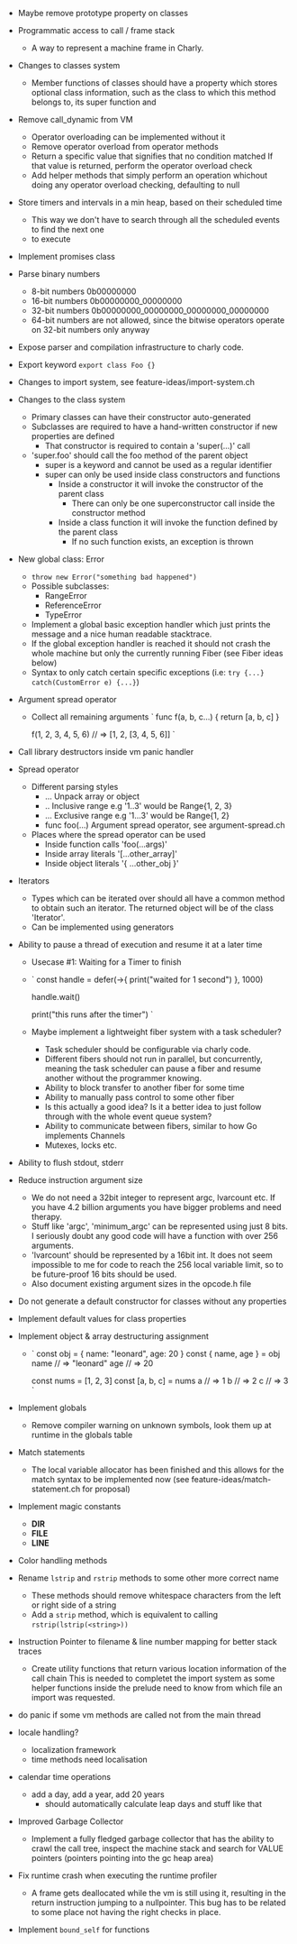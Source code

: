 - Maybe remove prototype property on classes

- Programmatic access to call / frame stack
  - A way to represent a machine frame in Charly.

- Changes to classes system
  - Member functions of classes should have a property which stores optional
    class information, such as the class to which this method belongs to,
    its super function and

- Remove call_dynamic from VM
  - Operator overloading can be implemented without it
  - Remove operator overload from operator methods
  - Return a specific value that signifies that no condition matched
    If that value is returned, perform the operator overload check
  - Add helper methods that simply perform an operation whichout doing any
    operator overload checking, defaulting to null

- Store timers and intervals in a min heap, based on their scheduled time
  - This way we don't have to search through all the scheduled events to find the next one
  - to execute

- Implement promises class

- Parse binary numbers
  -  8-bit numbers    0b00000000
  - 16-bit numbers    0b00000000_00000000
  - 32-bit numbers    0b00000000_00000000_00000000_00000000
  - 64-bit numbers are not allowed, since the bitwise operators operate on 32-bit numbers only
    anyway

- Expose parser and compilation infrastructure to charly code.

- Export keyword `export class Foo {}`

- Changes to import system, see feature-ideas/import-system.ch

- Changes to the class system
  - Primary classes can have their constructor auto-generated
  - Subclasses are required to have a hand-written constructor if new properties are defined
    - That constructor is required to contain a 'super(...)' call
  - 'super.foo' should call the foo method of the parent object
    - super is a keyword and cannot be used as a regular identifier
    - super can only be used inside class constructors and functions
      - Inside a constructor it will invoke the constructor of the parent class
        - There can only be one superconstructor call inside the constructor method
      - Inside a class function it will invoke the function defined by the parent class
        - If no such function exists, an exception is thrown

- New global class: Error
  - `throw new Error("something bad happened")`
  - Possible subclasses:
    - RangeError
    - ReferenceError
    - TypeError
  - Implement a global basic exception handler which just prints the message
    and a nice human readable stacktrace.
  - If the global exception handler is reached it should not crash the whole machine
    but only the currently running Fiber (see Fiber ideas below)
  - Syntax to only catch certain specific exceptions (i.e: `try {...} catch(CustomError e) {...}`)

- Argument spread operator
  - Collect all remaining arguments
    `
      func f(a, b, c...) {
        return [a, b, c]
      }

      f(1, 2, 3, 4, 5, 6) // => [1, 2, [3, 4, 5, 6]]
    `

- Call library destructors inside vm panic handler

- Spread operator
  - Different parsing styles
    - ...<exp>        Unpack array or object
    - <exp>..<exp>    Inclusive range e.g '1..3' would be Range{1, 2, 3}
    - <exp>...<exp>   Exclusive range e.g '1...3' would be Range{1, 2}
    - func foo(<ident>...)   Argument spread operator, see argument-spread.ch
  - Places where the spread operator can be used
    - Inside function calls 'foo(...args)'
    - Inside array literals '[...other_array]'
    - Inside object literals '{ ...other_obj }'

- Iterators
  - Types which can be iterated over should all have a common method to obtain
    such an iterator. The returned object will be of the class 'Iterator'.
  - Can be implemented using generators

- Ability to pause a thread of execution and resume it at a later time
  - Usecase #1: Waiting for a Timer to finish
  - `
      const handle = defer(->{
        print("waited for 1 second")
      }, 1000)

      handle.wait()

      print("this runs after the timer")
    `
  - Maybe implement a lightweight fiber system with a task scheduler?
    - Task scheduler should be configurable via charly code.
    - Different fibers should not run in parallel, but concurrently, meaning
      the task scheduler can pause a fiber and resume another without the programmer knowing.
    - Ability to block transfer to another fiber for some time
    - Ability to manually pass control to some other fiber
    - Is this actually a good idea? Is it a better idea to just follow through with the whole
      event queue system?
    - Ability to communicate between fibers, similar to how Go implements Channels
    - Mutexes, locks etc.

- Ability to flush stdout, stderr

- Reduce instruction argument size
  - We do not need a 32bit integer to represent argc, lvarcount etc.
    If you have 4.2 billion arguments you have bigger problems and need therapy.
  - Stuff like 'argc', 'minimum_argc' can be represented using just 8 bits. I seriously
    doubt any good code will have a function with over 256 arguments.
  - 'lvarcount' should be represented by a 16bit int. It does not seem impossible to me for code
    to reach the 256 local variable limit, so to be future-proof 16 bits should be used.
  - Also document existing argument sizes in the opcode.h file

- Do not generate a default constructor for classes without any properties

- Implement default values for class properties

- Implement object & array destructuring assignment
  - `
      const obj = { name: "leonard", age: 20 }
      const { name, age } = obj
      name // => "leonard"
      age // => 20

      const nums = [1, 2, 3]
      const [a, b, c] = nums
      a // => 1
      b // => 2
      c // => 3
    `

- Implement globals
  - Remove compiler warning on unknown symbols, look them up at runtime
    in the globals table

- Match statements
  - The local variable allocator has been finished and this allows for the match
    syntax to be implemented now (see feature-ideas/match-statement.ch for proposal)

- Implement magic constants
  - __DIR__
  - __FILE__
  - __LINE__

- Color handling methods

- Rename `lstrip` and `rstrip` methods to some other more correct name
  - These methods should remove whitespace characters from the left or right side of a string
  - Add a `strip` method, which is equivalent to calling `rstrip(lstrip(<string>))`

- Instruction Pointer to filename & line number mapping for better stack traces
  - Create utility functions that return various location information of the call chain
    This is needed to completet the import system as some helper functions inside the prelude
    need to know from which file an import was requested.

- do panic if some vm methods are called not from the main thread

- locale handling?
  - localization framework
  - time methods need localisation

- calendar time operations
  - add a day, add a year, add 20 years
    - should automatically calculate leap days and stuff like that

- Improved Garbage Collector
  - Implement a fully fledged garbage collector that has the ability to crawl
    the call tree, inspect the machine stack and search for VALUE pointers (pointers
    pointing into the gc heap area)

- Fix runtime crash when executing the runtime profiler
  - A frame gets deallocated while the vm is still using it, resulting in the return instruction
    jumping to a nullpointer. This bug has to be related to some place not having the right checks
    in place.

- Implement `bound_self` for functions
